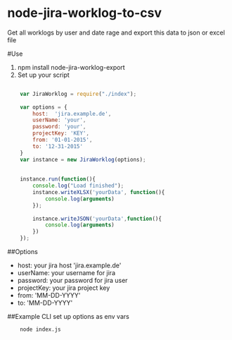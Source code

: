 # node-jira-worklog-to-csv
Get all worklogs by user and date rage and export this data to json or excel file 

#Use

1. npm install node-jira-worklog-export
2. Set up your script 

```javascript 

    var JiraWorklog = require("./index");
    
    var options = {
        host:  'jira.example.de',
        userName: 'your',
        password: 'your',
        projectKey: 'KEY',
        from: '01-01-2015',
        to: '12-31-2015'
    }
    var instance = new JiraWorklog(options);
    
    
    instance.run(function(){
        console.log("Load finished");
        instance.writeXLSX('yourData', function(){
            console.log(arguments)
        });
    
        instance.writeJSON('yourData',function(){
            console.log(arguments)
        })
    });


```

##Options

* host:  your jira host 'jira.example.de'
* userName: your username for jira 
* password: your password for jira user 
* projectKey: your jira project key
* from: 'MM-DD-YYYY'
* to: 'MM-DD-YYYY'


##Example CLI 
set up options as env vars 
```
    node index.js 
```
